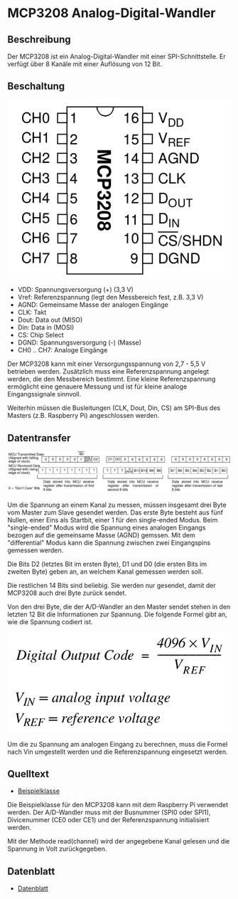 # MCP3208 Analog-Digital-Wandler

## Beschreibung

Der MCP3208 ist ein Analog-Digital-Wandler mit einer SPI-Schnittstelle. Er verfügt über 8 Kanäle mit einer Auflösung von 12 Bit.

## Beschaltung

![MCP3208](doc/mcp3208_pinout.png)

- VDD: Spannungsversorgung (+) (3,3 V)
- Vref: Referenzspannung (legt den Messbereich fest, z.B. 3,3 V)
- AGND: Gemeinsame Masse der analogen Eingänge 
- CLK: Takt
- Dout: Data out (MISO)
- Din: Data in (MOSI)
- CS: Chip Select
- DGND: Spannungsversorgung (-) (Masse)
- CH0 .. CH7: Analoge Eingänge

Der MCP3208 kann mit einer Versorgungsspannung von 2,7 - 5,5 V betrieben werden. Zusätzlich muss eine Referenzspannung angelegt werden, die den Messbereich bestimmt. Eine kleine Referenzspannung ermöglicht eine genauere Messung und ist für kleine analoge Eingangssignale sinnvoll.

Weiterhin müssen die Busleitungen (CLK, Dout, Din, CS) am SPI-Bus des Masters (z.B. Raspberry Pi) angeschlossen werden.

## Datentransfer

![Datentransfer](doc/mcp3208_data.png)

Um die Spannung an einem Kanal zu messen, müssen insgesamt drei Byte vom Master zum Slave gesendet werden. Das erste Byte besteht aus fünf Nullen, einer Eins als Startbit, einer 1 für den single-ended Modus. Beim "single-ended" Modus wird die Spannung eines analogen Eingangs bezogen auf die gemeinsame Masse (AGND) gemssen. Mit dem "differential" Modus kann die Spannung zwischen zwei Eingangspins gemessen werden.

Die Bits D2 (letztes Bit im ersten Byte), D1 und D0 (die ersten Bits im zweiten Byte) geben an, an welchem Kanal gemessen werden soll. 

Die restlichen 14 Bits sind beliebig. Sie werden nur gesendet, damit der MCP3208 auch drei Byte zurück sendet.

Von den drei Byte, die der A/D-Wandler an den Master sendet stehen in den letzten 12 Bit die Informationen zur Spannung. Die folgende Formel gibt an, wie die Spannung codiert ist.

![Formel](doc/mcp3208_equation.png)

Um die zu Spannung am analogen Eingang zu berechnen, muss die Formel nach Vin umgestellt werden und die Referenzspannung eingesetzt werden.

## Quelltext

- [Beispielklasse](sample/MCP3208.py)

Die Beispielklasse für den MCP3208 kann mit dem Raspberry Pi verwendet werden. Der A/D-Wandler muss mit der Busnummer (SPI0 oder SPI1), Divicenummer (CE0 oder CE1) und der Referenzspannung initialisiert werden.

Mit der Methode read(channel) wird der angegebene Kanal gelesen und die Spannung in Volt zurückgegeben.


## Datenblatt

- [Datenblatt](doc/mcp3208_datasheet.pdf)

